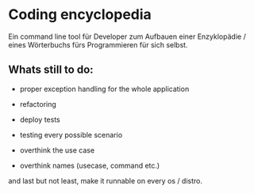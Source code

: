 # Coding encyclopedia
  
Ein command line tool für Developer zum Aufbauen einer Enzyklopädie / eines Wörterbuchs fürs Programmieren für sich selbst.

## Whats still to do:  
- proper exception handling for the whole application  
- refactoring
- deploy tests  
 
- testing every possible scenario  
- overthink the use case  
- overthink names (usecase, command etc.) 

and last but not least, make it runnable on every os / distro. 



